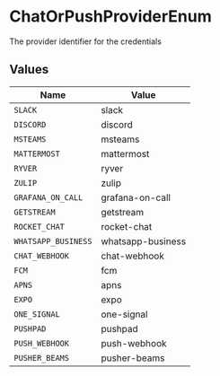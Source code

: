 # ChatOrPushProviderEnum

The provider identifier for the credentials


## Values

| Name                | Value               |
| ------------------- | ------------------- |
| `SLACK`             | slack               |
| `DISCORD`           | discord             |
| `MSTEAMS`           | msteams             |
| `MATTERMOST`        | mattermost          |
| `RYVER`             | ryver               |
| `ZULIP`             | zulip               |
| `GRAFANA_ON_CALL`   | grafana-on-call     |
| `GETSTREAM`         | getstream           |
| `ROCKET_CHAT`       | rocket-chat         |
| `WHATSAPP_BUSINESS` | whatsapp-business   |
| `CHAT_WEBHOOK`      | chat-webhook        |
| `FCM`               | fcm                 |
| `APNS`              | apns                |
| `EXPO`              | expo                |
| `ONE_SIGNAL`        | one-signal          |
| `PUSHPAD`           | pushpad             |
| `PUSH_WEBHOOK`      | push-webhook        |
| `PUSHER_BEAMS`      | pusher-beams        |
